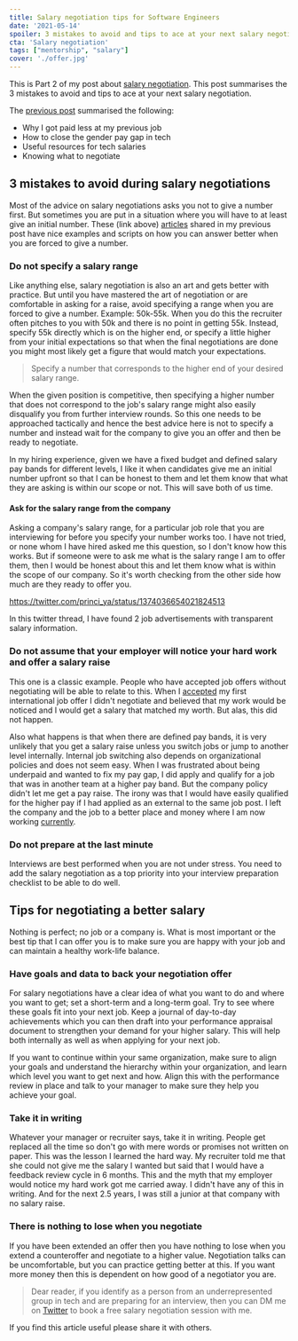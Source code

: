 ```yaml
---
title: Salary negotiation tips for Software Engineers
date: '2021-05-14'
spoiler: 3 mistakes to avoid and tips to ace at your next salary negotiation
cta: 'Salary negotiation'
tags: ["mentorship", "salary"]
cover: './offer.jpg'
---
```


This is Part 2 of my post about [salary negotiation](../tags/salary). This post summarises the 3 mistakes to avoid and tips to ace at your next salary negotiation.

The [previous post](../salary-negotiation-part-1/) summarised the following:

- Why I got paid less at my previous job
- How to close the gender pay gap in tech
- Useful resources for tech salaries
- Knowing what to negotiate

## 3 mistakes to avoid during salary negotiations

Most of the advice on salary negotiations asks you not to give a number first. But sometimes you are put in a situation where you will have to at least give an initial number. These (link above) [articles](../salary-negotiation-part-1/#articles-on-the-internet) shared in my previous post have nice examples and scripts on how you can answer better when you are forced to give a number.

### Do not specify a salary range

Like anything else, salary negotiation is also an art and gets better with practice. But until you have mastered the art of negotiation or are comfortable in asking for a raise, avoid specifying a range when you are forced to give a number. Example: 50k-55k. When you do this the recruiter often pitches to you with 50k and there is no point in getting 55k. Instead, specify 55k directly which is on the higher end, or specify a little higher from your initial expectations so that when the final negotiations are done you might most likely get a figure that would match your expectations.

> Specify a number that corresponds to the higher end of your desired salary range.

When the given position is competitive, then specifying a higher number that does not correspond to the job's salary range might also easily disqualify you from further interview rounds. So this one needs to be approached tactically and hence the best advice here is not to specify a number and instead wait for the company to give you an offer and then be ready to negotiate.

In my hiring experience, given we have a fixed budget and defined salary pay bands for different levels, I like it when candidates give me an initial number upfront so that I can be honest to them and let them know that what they are asking is within our scope or not. This will save both of us time.

#### Ask for the salary range from the company

Asking a company's salary range, for a particular job role that you are interviewing for before you specify your number works too. I have not tried, or none whom I have hired asked me this question, so I don't know how this works. But if someone were to ask me what is the salary range I am to offer them, then I would be honest about this and let them know what is within the scope of our company. So it's worth checking from the other side how much are they ready to offer you.

https://twitter.com/princi_ya/status/1374036654021824513

In this twitter thread, I have found 2 job advertisements with transparent salary information.

### Do not assume that your employer will notice your hard work and offer a salary raise

This one is a classic example. People who have accepted job offers without negotiating will be able to relate to this. When I [accepted](../salary-negotiation-part-1/#background) my first international job offer I didn't negotiate and believed that my work would be noticed and I would get a salary that matched my worth. But alas, this did not happen.

Also what happens is that when there are defined pay bands, it is very unlikely that you get a salary raise unless you switch jobs or jump to another level internally. Internal job switching also depends on organizational policies and does not seem easy. When I was frustrated about being underpaid and wanted to fix my pay gap, I did apply and qualify for a job that was in another team at a higher pay band. But the company policy didn't let me get a pay raise. The irony was that I would have easily qualified for the higher pay if I had applied as an external to the same job post. I left the company and the job to a better place and money where I am now working [currently](../two-years-into-leadership/).

### Do not prepare at the last minute

Interviews are best performed when you are not under stress. You need to add the salary negotiation as a top priority into your interview preparation checklist to be able to do well.

## Tips for negotiating a better salary

Nothing is perfect; no job or a company is. What is most important or the best tip that I can offer you is to make sure you are happy with your job and can maintain a healthy work-life balance.

### Have goals and data to back your negotiation offer

For salary negotiations have a clear idea of what you want to do and where you want to get; set a short-term and a long-term goal. Try to see where these goals fit into your next job. Keep a journal of day-to-day achievements which you can then draft into your performance appraisal document to strengthen your demand for your higher salary. This will help both internally as well as when applying for your next job.

If you want to continue within your same organization, make sure to align your goals and understand the hierarchy within your organization, and learn which level you want to get next and how. Align this with the performance review in place and talk to your manager to make sure they help you achieve your goal.

### Take it in writing

Whatever your manager or recruiter says, take it in writing. People get replaced all the time so don't go with mere words or promises not written on paper. This was the lesson I learned the hard way. My recruiter told me that she could not give me the salary I wanted but said that I would have a feedback review cycle in 6 months. This and the myth that my employer would notice my hard work got me carried away. I didn't have any of this in writing. And for the next 2.5 years, I was still a junior at that company with no salary raise.

### There is nothing to lose when you negotiate

If you have been extended an offer then you have nothing to lose when you extend a counteroffer and negotiate to a higher value. Negotiation talks can be uncomfortable, but you can practice getting better at this. If you want more money then this is dependent on how good of a negotiator you are.

> Dear reader, if you identify as a person from an underrepresented group in tech and are preparing for an interview, then you can DM me on [Twitter](https://twitter.com/princi_ya) to book a free salary negotiation session with me.

If you find this article useful please share it with others.


